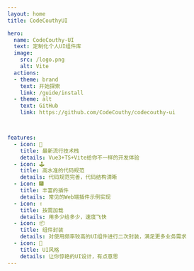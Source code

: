 ```yaml
---
layout: home
title: CodeCouthyUI

hero:
  name: CodeCouthy-UI
  text: 定制化个人UI组件库
  image:
    src: /logo.png
    alt: Vite
  actions:
  - theme: brand
    text: 开始探索
    link: /guide/install
  - theme: alt
    text: GitHub
    link: https://github.com/CodeCouthy/codecouthy-ui



features:
  - icon: 💖
    title: 最新流行技术栈
    details: Vue3+TS+Vite给你不一样的开发体验
  - icon: 🕹️
    title: 高水准的代码规范
    details: 代码规范完善，代码结构清晰
  - icon: 🎆
    title: 丰富的插件
    details: 常见的Web端插件示例实现
  - icon: ✌️
    title: 按需加载
    details: 用多少给多少，速度飞快
  - icon: 📦
    title: 组件封装
    details: 对使用频率较高的UI组件进行二次封装，满足更多业务需求
  - icon: 🥰
    title: UI风格
    details: 让你惊艳的UI设计，有点意思
---
```

